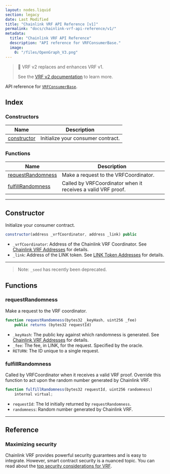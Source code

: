 ```yaml
---
layout: nodes.liquid
section: legacy
date: Last Modified
title: "Chainlink VRF API Reference [v1]"
permalink: "docs/chainlink-vrf-api-reference/v1/"
metadata:
  title: "Chainlink VRF API Reference"
  description: "API reference for VRFConsumerBase."
  image:
    0: "/files/OpenGraph_V3.png"
---
```


> 🚧 VRF v2 replaces and enhances VRF v1.
>
> See the [VRF v2 documentation](/docs/chainlink-vrf) to learn more.

API reference for [`VRFConsumerBase`](https://github.com/smartcontractkit/chainlink/blob/master/contracts/src/v0.8/VRFConsumerBase.sol).

## Index

### Constructors

| Name                        | Description                        |
| --------------------------- | ---------------------------------- |
| [constructor](#constructor) | Initialize your consumer contract. |

### Functions

| Name                                    | Description                                                  |
| --------------------------------------- | ------------------------------------------------------------ |
| [requestRandomness](#requestrandomness) | Make a request to the VRFCoordinator.                        |
| [fulfillRandomness](#fulfillrandomness) | Called by VRFCoordinator when it receives a valid VRF proof. |

___

## Constructor

Initialize your consumer contract.

```javascript Solidity
constructor(address _vrfCoordinator, address _link) public
```

* `_vrfCoordinator`: Address of the Chainlink VRF Coordinator. See [Chainlink VRF Addresses](/docs/vrf-contracts/v1/) for details.
* `_link`: Address of the LINK token. See [LINK Token Addresses](/docs/link-token-contracts/) for details.

___

> Note: `_seed` has recently been deprecated.
## Functions

### requestRandomness

Make a request to the VRF coordinator.

```javascript Solidity
function requestRandomness(bytes32 _keyHash, uint256 _fee)
    public returns (bytes32 requestId)
```

* `_keyHash`: The public key against which randomness is generated. See [Chainlink VRF Addresses](/docs/vrf-contracts/v1) for details.
* `_fee`: The fee, in LINK, for the request. Specified by the oracle.
* `RETURN`: The ID unique to a single request.

### fulfillRandomness

Called by VRFCoordinator when it receives a valid VRF proof. Override this function to act upon the random number generated by Chainlink VRF.

```javascript Solidity
function fulfillRandomness(bytes32 requestId, uint256 randomness)
    internal virtual;
```

* `requestId`: The Id initially returned by `requestRandomness`.
* `randomness`: Random number generated by Chainlink VRF.
___

## Reference

### Maximizing security

Chainlink VRF provides powerful security guarantees and is easy to integrate. However, smart contract security is a nuanced topic. You can read about the [top security considerations for VRF](/docs/vrf-security-considerations/v1).
